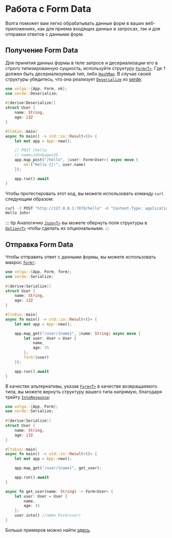 # Работа с Form Data

Волга поможет вам легко обрабатывать данные форм в ваших веб-приложениях, как для приема входящих данных в запросах, так и для отправки ответов с данными форм.

## Получение Form Data
Для принятия данных формы в теле запросе и десериализации его в строго типизированную сущность, используйте структуру [`Form<T>`](https://docs.rs/volga/latest/volga/http/endpoints/args/form/struct.Form.html). Где `T` должен быть десериализуемый тип, либо [`HashMap`](https://doc.rust-lang.org/std/collections/struct.HashMap.html). В случае своей структуры убедитесь, что она реализует [`Deserialize`](https://docs.rs/serde/latest/serde/trait.Deserialize.html) из [serde](https://crates.io/crates/serde):
```rust
use volga::{App, Form, ok};
use serde::Deserialize;
 
#[derive(Deserialize)]
struct User {
    name: String,
    age: i32
}

#[tokio::main]
async fn main() -> std::io::Result<()> {
    let mut app = App::new();

    // POST /hello
    // name=John&age=35
    app.map_post("/hello", |user: Form<User>| async move {
        ok!("Hello {}!", user.name)
    });

    app.run().await
}
```
Чтобы протестировать этот код, вы можете использовать команду `curl` следующим образом:
```bash
curl -X POST "http://127.0.0.1:7878/hello" -H "Content-Type: application/x-www-form-urlencoded" --data-urlencode name=John&age=35
Hello John!
```
::: tip
Аналогично [`Json<T>`](https://docs.rs/volga/latest/volga/http/endpoints/args/json/struct.Json.html) вы можете обернуть поля структуры в [`Option<T>`](https://doc.rust-lang.org/std/option/) чтобы сделать их опциональными.
:::

## Отправка Form Data
Чтобы отправить ответ с данными формы, вы можете использовать макрос [`form!`](https://docs.rs/volga/latest/volga/macro.form.html):
```rust
use volga::{App, Form, form};
use serde::Serialize;
 
#[derive(Serialize)]
struct User {
    name: String,
    age: i32
}

#[tokio::main]
async fn main() -> std::io::Result<()> {
    let mut app = App::new();

    app.map_get("/user/{name}", |name: String| async move {
        let user: User = User {
            name,
            age: 35
        };
        form!(user)
    });

    app.run().await
}
```
В качестве альтернативы, указав [`Form<T>`](https://docs.rs/volga/latest/volga/http/endpoints/args/form/struct.Form.html) в качестве возвращаемого типа, вы можете вернуть структуру вашего типа напрямую, благодаря трейту [`IntoResponse`](https://docs.rs/volga/latest/volga/http/response/into_response/trait.IntoResponse.html):

```rust
use volga::{App, Form};
use serde::Serialize;
 
#[derive(Serialize)]
struct User {
    name: String,
    age: i32
}

#[tokio::main]
async fn main() -> std::io::Result<()> {
    let mut app = App::new();

    app.map_get("/user/{name}", get_user);

    app.run().await
}

async fn get_user(name: String) -> Form<User> {
    let user: User = User {
        name,
        age: 35
    };
    user.into() //либо Form(user)
}
```

Больше примеров можно найти [здесь](https://github.com/RomanEmreis/volga/blob/main/examples/form.rs).
